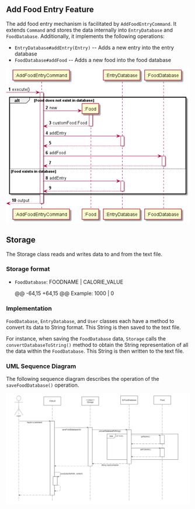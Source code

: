 ## Add Food Entry Feature
The add food entry mechanism is facilitated by <code>AddFoodEntryCommand</code>. 
It extends <code>Command</code> and stores the data internally into <code>EntryDatabase</code> 
and <code>FoodDatabase</code>. 
Additionally, it implements the following operations:
- <code>EntryDatabase#addEntry(Entry)</code> -- Adds a new entry into the entry database
- <code>FoodDatabase#addFood</code> -- Adds a new food into the food database

![AddFoodEntrySeqDiagram](AddFoodEntry.png "AddFoodEntry Sequence Diagram")

## Storage
The Storage class reads and writes data to and from the text file.

### Storage format

- `FoodDatabase`: FOODNAME | CALORIE_VALUE

  @@ -64,15 +64,15 @@ Example:
  1000 | 0


### Implementation
`FoodDatabase`, `EntryDatabase`, and `User` classes each have a method to convert
its data to String format. This String is then saved to the text file.

For instance, when saving the `FoodDatabase` data, `Storage` calls the `convertDatabaseToString()`
method to obtain the String representation of all the data within the `FoodDatabase`. This String is
then written to the text file.

### UML Sequence Diagram
The following sequence diagram describes the operation of the `saveFoodDatabase()` operation.

![UML Sequence Diagram for Storage - saving data](diagrams/StorageSequenceUML.PNG)